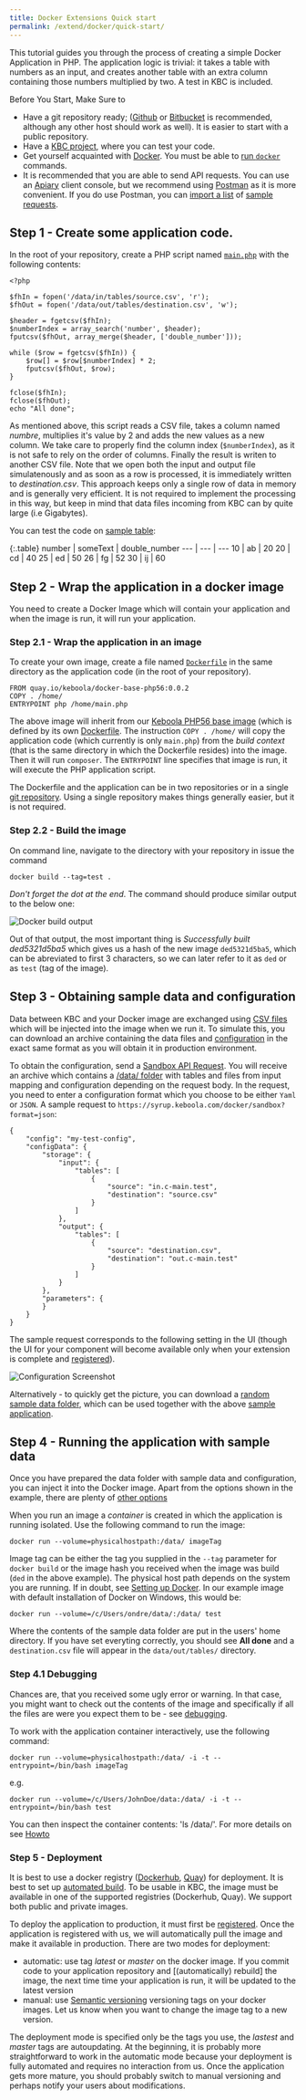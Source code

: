 ```yaml
---
title: Docker Extensions Quick start
permalink: /extend/docker/quick-start/
---
```


This tutorial guides you through the process of creating a simple Docker Application in PHP. 
The application logic is trivial: it takes a table with numbers as an input, and creates another table 
with an extra column containing those numbers multiplied by two. A test in KBC is included. 

Before You Start, Make Sure to
- Have a git repository ready; ([Github](https://github.com/) or [Bitbucket](https://bitbucket.org/) is recommended, although any other host should work as well). It is easier to start with a public repository.
- Have a [KBC project](/overview/devel-project/), where you can test your code.
- Get yourself acquainted with [Docker](/extend/docker/tutorial/). You must be 
able to [run `docker`](/extend/docker/tutorial/setup/) commands.
- It is recommended that you are able to send API requests. You can use an [Apiary](https://apiary.io/) client console, but we 
recommend using [Postman](https://www.getpostman.com/) as it is
more convenient. If you do use Postman, you can [import a list](/overview/api/)
of [sample requests](https://www.getpostman.com/collections/87da6ac847f5edcac776).


## Step 1 - Create some application code.

In the root of your repository, create a PHP script named 
[`main.php`](https://github.com/keboola/docs-docker-example-basic/blob/master/main.php) with the following contents:

    <?php

    $fhIn = fopen('/data/in/tables/source.csv', 'r');
    $fhOut = fopen('/data/out/tables/destination.csv', 'w');

    $header = fgetcsv($fhIn);
    $numberIndex = array_search('number', $header);
    fputcsv($fhOut, array_merge($header, ['double_number']));

    while ($row = fgetcsv($fhIn)) {
        $row[] = $row[$numberIndex] * 2;
        fputcsv($fhOut, $row);
    }

    fclose($fhIn);
    fclose($fhOut);
    echo "All done";
    
As mentioned above, this script reads a CSV file, takes a column named
_numbre_, multiplies it's value by 2 and adds the new values as a new column. 
We take care to properly find the column index (`$numberIndex`), as it is not safe to rely on the order of columns.
Finally the result is writen to another CSV file. Note that we open both the input and output file simulatenously 
and as soon as a row is processed,
it is immediately written to _destination.csv_. This approach keeps only a single row of data in memory and is
generally very efficient. It is not required to implement the processing in this way, but keep in mind that data files
incoming from KBC can by quite large (i.e Gigabytes).

You can test the code on [sample table](/extend/source.csv):

{:.table}
number | someText | double_number
--- | --- | ---
10 | ab | 20
20 | cd | 40
25 | ed | 50
26 | fg | 52
30 | ij | 60


## Step 2 - Wrap the application in a docker image
You need to create a Docker Image which will contain your application and when the image is run, it will run 
your application. 

### Step 2.1 - Wrap the application in an image
To create your own image, create a file named 
[`Dockerfile`](https://github.com/keboola/docs-docker-example-basic/blob/master/Dockerfile) in the same directory as the 
application code (in the root of your repository). 

	FROM quay.io/keboola/docker-base-php56:0.0.2
    COPY . /home/
    ENTRYPOINT php /home/main.php

The above image will inherit from our [Keboola PHP56 base image](https://quay.io/repository/keboola/docker-base-php56)
(which is defined by its own [Dockerfile](https://github.com/keboola/docker-base-php56/blob/master/Dockerfile).
The instruction `COPY . /home/` will copy the application code (which currently is only `main.php`) 
from the *build context* (that is the same directory in which the Dockerfile resides) into the image. Then it will run
`composer`. The `ENTRYPOINT` line specifies that image is run, it will execute the PHP application script. 

The Dockerfile and the application can be in two repositories or in a 
single [git repository](https://github.com/keboola/docs-docker-example-basic). Using a single repository makes 
things generally easier, but it is not required.

### Step 2.2 - Build the image
On command line, navigate to the directory with your repository in issue the command
    
    docker build --tag=test .

_Don't forget the dot at the end_. The command should produce similar output to the below one:

 ![Docker build output](/extend/docker/build-output.png)

Out of that output, the most important thing is *Successfully built ded5321d5ba5* which gives us a 
hash of the new image `ded5321d5ba5`, which can be abreviated to first 3 characters, so we can
later refer to it as `ded` or as `test` (tag of the image). 

## Step 3 - Obtaining sample data and configuration
Data between KBC and your Docker image are exchanged using [CSV files](/extend/common-interface/) which will be 
injected into the image when we run it. To simulate this, you can download an archive containing the data files 
and [configuration](/extend/common-interface/config-file/) in the exact same format as you will obtain it
in production environment.

To obtain the configuration, send a [Sandbox API Request](/extend/common-interface/sandbox/). You will receive an 
archive which contains a [/data/ folder](/extend/common-interface/) with tables and files from input mapping and
configuration depending on the request body. In the request, you need to enter a configuration format which 
you choose to be either `Yaml` or `JSON`. A sample request to `https://syrup.keboola.com/docker/sandbox?format=json`:

    {
        "config": "my-test-config",
        "configData": {
            "storage": {
                "input": {
                    "tables": [
                        {
                            "source": "in.c-main.test",
                            "destination": "source.csv"
                        }
                    ]
                },
                "output": {
                    "tables": [
                        {
                            "source": "destination.csv",
                            "destination": "out.c-main.test"
                        }            		
                    ]
                }
            },
            "parameters": {
            }
        }
    }
 
The sample request corresponds to the following setting in the UI (though the UI for your component will become 
available only when your extension is complete and [registered](/extend/registration/)).

![Configuration Screenshot](/extend/docker/configuration-sample.png) 

Alternatively - to quickly get the picture, you can download a [random sample data folder](/extend/docker/data.zip),
 which can be used together with the above [sample application](https://github.com/keboola/docs-docker-example-basic).

## Step 4 - Running the application with sample data 
Once you have prepared the data folder with sample data and configuration, you can inject it into the Docker image. 
Apart from the options shown in the example, there are plenty of [other options](/extend/common-interface/config-file/)

When you run an image a *container* is created in which the application is running isolated. 
Use the following command to run the image:

    docker run --volume=physicalhostpath:/data/ imageTag

Image tag can be either the tag you supplied in the `--tag` parameter for `docker build` or the image hash you received
when the image was build (`ded` in the above example). 
The physical host path depends on the system you are running. If in doubt, 
see [Setting up Docker](/extend/docker/tutorial/setup/#sharing-files). In our example image with default installation of Docker on 
Windows, this would be:

    docker run --volume=/c/Users/ondre/data/:/data/ test

Where the contents of the sample data folder are put in the users' home directory. If you have set everyting correctly,
you should see **All done** and a `destination.csv` file will appear in the `data/out/tables/` directory.

### Step 4.1 Debugging

Chances are, that you received some ugly error or warning. In that case, you might want to check out the 
contents of the image and specifically if all the files are were you expect 
them to be - see [debugging](/extend/docker/running/).

To work with the application container interactively, use the following command:

    docker run --volume=physicalhostpath:/data/ -i -t --entrypoint=/bin/bash imageTag

e.g.

    docker run --volume=/c/Users/JohnDoe/data:/data/ -i -t --entrypoint=/bin/bash test

You can then inspect the container contents: 'ls /data/'. For more details on see [Howto](/extend/docker/running/)


### Step 5 - Deployment

It is best to use a docker registry ([Dockerhub](https://hub.docker.com/), [Quay](https://quay.io/)) for 
deployment. It is best to set up [automated build](/extend/docker/tutorial/automated-build/). To 
be usable in KBC, the image must be available in one of the supported registries (Dockerhub, Quay).
We support both public and private images. 

To deploy the application to production, it must first be [registered](/extend/registration/). Once the
application is registered with us, we will automatically pull the image and make it available in production.
There are two modes for deployment:

- automatic: use tag *latest* or *master* on the docker image. If you commit code to your application 
repository and [(automatically) rebuild] the image, the next time time your application is run, 
it will be updated to the latest version
- manual: use [Semantic versioning](http://semver.org/) versioning tags on your docker images. 
Let us know when you want to change the image tag to a new version. 

The deployment mode is specified only be the tags you use, the *lastest* and *master* tags are autoupdating.
At the beginning, it is probably more straightforward to work in the automatic mode because your deployment is 
fully automated and requires no interaction from us. Once the application gets more mature, you should probably 
switch to manual versioning and perhaps notify your users about modifications.
